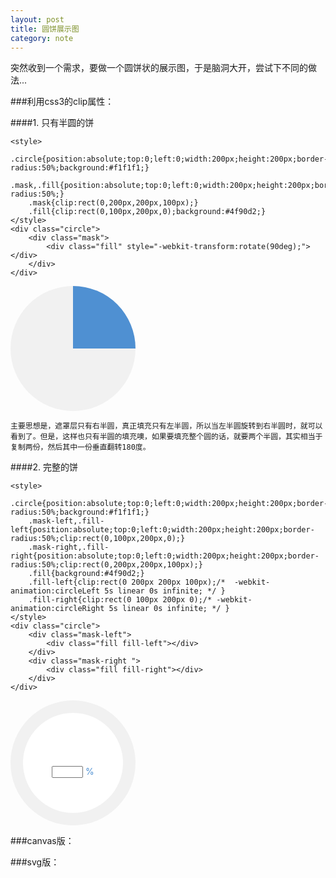 ```yaml
---
layout: post
title: 圆饼展示图
category: note
---
```

突然收到一个需求，要做一个圆饼状的展示图，于是脑洞大开，尝试下不同的做法...





###利用css3的clip属性：


####1. 只有半圆的饼

    <style>
	    .circle{position:absolute;top:0;left:0;width:200px;height:200px;border-radius:50%;background:#f1f1f1;}
	    .mask,.fill{position:absolute;top:0;left:0;width:200px;height:200px;border-radius:50%;}
	    .mask{clip:rect(0,200px,200px,100px);}
	    .fill{clip:rect(0,100px,200px,0);background:#4f90d2;}
	</style>
    <div class="circle">
		<div class="mask">
			<div class="fill" style="-webkit-transform:rotate(90deg);"></div>
		</div>
	</div>


<style type="text/css">
	*{margin:0;padding:0;}
	.circle-wrap{position:relative;top:0;left:0;width:200px;height:200px;}
	.circle-1{position:absolute;top:0;left:0;width:200px;height:200px;border-radius:50%;background:#f1f1f1;}
	.mask-1,.fill-1{position:absolute;top:0;left:0;width:200px;height:200px;border-radius:50%;}
	.mask-1{clip:rect(0,200px,200px,100px);}
	.fill-1{clip:rect(0,100px,200px,0);background:#4f90d2;-webkit-transform:rotate(90deg);-ms-transform:rotate(90deg);-o-transform:rotate(90deg);transform:rotate(90deg);}
</style>
<div class="circle-wrap">
	<div class="circle-1">
		<div class="mask-1">
			<div class="fill-1">
			</div>
		</div>
	</div>
</div>


    主要思想是，遮罩层只有右半圆，真正填充只有左半圆，所以当左半圆旋转到右半圆时，就可以看到了。但是，这样也只有半圆的填充噢，如果要填充整个圆的话，就要两个半圆，其实相当于复制两份，然后其中一份垂直翻转180度。


####2. 完整的饼

    <style>
	    .circle{position:absolute;top:0;left:0;width:200px;height:200px;border-radius:50%;background:#f1f1f1;}
	    .mask-left,.fill-left{position:absolute;top:0;left:0;width:200px;height:200px;border-radius:50%;clip:rect(0,100px,200px,0);}
	    .mask-right,.fill-right{position:absolute;top:0;left:0;width:200px;height:200px;border-radius:50%;clip:rect(0,200px,200px,100px);}
	    .fill{background:#4f90d2;}
	    .fill-left{clip:rect(0 200px 200px 100px);/*  -webkit-animation:circleLeft 5s linear 0s infinite; */ }
	    .fill-right{clip:rect(0 100px 200px 0);/* -webkit-animation:circleRight 5s linear 0s infinite; */ }
	</style>
	<div class="circle">
		<div class="mask-left">
			<div class="fill fill-left"></div>
		</div>
		<div class="mask-right ">
			<div class="fill fill-right"></div>
		</div>
	</div>

<style type="text/css">
	.circle-2{position:absolute;top:0;left:0;width:200px;height:200px;border-radius:50%;background:#f1f1f1;}
	.mask-2-left,.fill-2-left{position:absolute;top:0;left:0;width:200px;height:200px;border-radius:50%;clip:rect(0,100px,200px,0);}
	.mask-2-right,.fill-2-right{position:absolute;top:0;left:0;width:200px;height:200px;border-radius:50%;clip:rect(0,200px,200px,100px);}
	.fill-2{background:#4f90d2;}
	.fill-2-left{clip:rect(0 200px 200px 100px);}
	.fill-2-right{clip:rect(0 100px 200px 0);}
	.decorate{width:160px;height:160px;position:absolute;top:20px;left:20px;background:#fff;border-radius:50%;text-align:center;vertical-align:middle;line-height:160px;}
	.decorate p{color:#4f90d2;line-height:160px;}
	.decorate input{width:50px;display:inline;}
</style>
<div class="circle-wrap">
	<div class="circle-2">
		<div class="mask-2-left">
			<div class="fill-2 fill-2-left"></div>
		</div>
		<div class="mask-2-right ">
			<div class="fill-2 fill-2-right"></div>
		</div>
		<div class="decorate">
			<p><input id="rotate_txt" width="80" onblur="circleRotate(document.getElementById('rotate_txt').value)" title="失去焦点即可看到效果"> %</p>
		</div>
	</div>
</div>
<script type="text/javascript">
	function circleRotate (deg) {
		var left_fill = document.querySelector(".fill-2-left"),
			right_fill = document.querySelector(".fill-2-right");
		deg = deg * 360 * 0.01;
		if(deg <= 180){
			left_fill.style.cssText = "transform:rotate(0deg);transition:all .6s linear;";
			right_fill.style.cssText = "transform:rotate(" + deg + "deg);transition:all .6s linear .6s;";
		}else{
			right_fill.style.cssText = "transform:rotate(180deg);transition:all .6s linear;";
			deg -= 180;
			left_fill.style.cssText = "transform:rotate(" + deg + "deg);transition:all .6s linear .6s;";
		}
	}
</script>




###canvas版：

###svg版：
